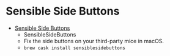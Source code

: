 # Sensible Side Buttons
- [Sensible Side Buttons](https://sensible-side-buttons.archagon.net/)
  -  SensibleSideButtons
  - Fix the side buttons on your third-party mice in macOS.
  - `brew cask install sensiblesidebuttons`
